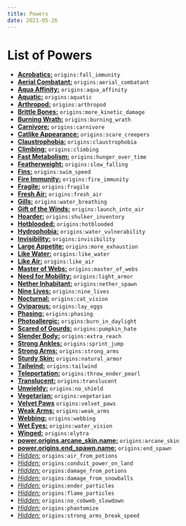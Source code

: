 ```yaml
---
title: Powers
date: 2021-05-26
---
```

# List of Powers

* [**Acrobatics:**](https://github.com/apace100/origins-fabric/blob/master/src/main/resources/data/origins/powers/fall_immunity.json) `origins:fall_immunity`
* [**Aerial Combatant:**](https://github.com/apace100/origins-fabric/blob/master/src/main/resources/data/origins/powers/aerial_combatant.json) `origins:aerial_combatant`
* [**Aqua Affinity:**](https://github.com/apace100/origins-fabric/blob/master/src/main/resources/data/origins/powers/aqua_affinity.json) `origins:aqua_affinity`
* [**Aquatic:**](https://github.com/apace100/origins-fabric/blob/master/src/main/resources/data/origins/powers/aquatic.json) `origins:aquatic`
* [**Arthropod:**](https://github.com/apace100/origins-fabric/blob/master/src/main/resources/data/origins/powers/arthropod.json) `origins:arthropod`
* [**Brittle Bones:**](https://github.com/apace100/origins-fabric/blob/master/src/main/resources/data/origins/powers/more_kinetic_damage.json) `origins:more_kinetic_damage`
* [**Burning Wrath:**](https://github.com/apace100/origins-fabric/blob/master/src/main/resources/data/origins/powers/burning_wrath.json) `origins:burning_wrath`
* [**Carnivore:**](https://github.com/apace100/origins-fabric/blob/master/src/main/resources/data/origins/powers/carnivore.json) `origins:carnivore`
* [**Catlike Appearance:**](https://github.com/apace100/origins-fabric/blob/master/src/main/resources/data/origins/powers/scare_creepers.json) `origins:scare_creepers`
* [**Claustrophobia:**](https://github.com/apace100/origins-fabric/blob/master/src/main/resources/data/origins/powers/claustrophobia.json) `origins:claustrophobia`
* [**Climbing:**](https://github.com/apace100/origins-fabric/blob/master/src/main/resources/data/origins/powers/climbing.json) `origins:climbing`
* [**Fast Metabolism:**](https://github.com/apace100/origins-fabric/blob/master/src/main/resources/data/origins/powers/hunger_over_time.json) `origins:hunger_over_time`
* [**Featherweight:**](https://github.com/apace100/origins-fabric/blob/master/src/main/resources/data/origins/powers/slow_falling.json) `origins:slow_falling`
* [**Fins:**](https://github.com/apace100/origins-fabric/blob/master/src/main/resources/data/origins/powers/swim_speed.json) `origins:swim_speed`
* [**Fire Immunity:**](https://github.com/apace100/origins-fabric/blob/master/src/main/resources/data/origins/powers/fire_immunity.json) `origins:fire_immunity`
* [**Fragile:**](https://github.com/apace100/origins-fabric/blob/master/src/main/resources/data/origins/powers/fragile.json) `origins:fragile`
* [**Fresh Air:**](https://github.com/apace100/origins-fabric/blob/master/src/main/resources/data/origins/powers/fresh_air.json) `origins:fresh_air`
* [**Gills:**](https://github.com/apace100/origins-fabric/blob/master/src/main/resources/data/origins/powers/water_breathing.json) `origins:water_breathing`
* [**Gift of the Winds:**](https://github.com/apace100/origins-fabric/blob/master/src/main/resources/data/origins/powers/launch_into_air.json) `origins:launch_into_air`
* [**Hoarder:**](https://github.com/apace100/origins-fabric/blob/master/src/main/resources/data/origins/powers/shulker_inventory.json) `origins:shulker_inventory`
* [**Hotblooded:**](https://github.com/apace100/origins-fabric/blob/master/src/main/resources/data/origins/powers/hotblooded.json) `origins:hotblooded`
* [**Hydrophobia:**](https://github.com/apace100/origins-fabric/blob/master/src/main/resources/data/origins/powers/water_vulnerability.json) `origins:water_vulnerability`
* [**Invisibility:**](https://github.com/apace100/origins-fabric/blob/master/src/main/resources/data/origins/powers/invisibility.json) `origins:invisibility`
* [**Large Appetite:**](https://github.com/apace100/origins-fabric/blob/master/src/main/resources/data/origins/powers/more_exhaustion.json) `origins:more_exhaustion`
* [**Like Water:**](https://github.com/apace100/origins-fabric/blob/master/src/main/resources/data/origins/powers/like_water.json) `origins:like_water`
* [**Like Air:**](https://github.com/apace100/origins-fabric/blob/master/src/main/resources/data/origins/powers/like_air.json) `origins:like_air`
* [**Master of Webs:**](https://github.com/apace100/origins-fabric/blob/master/src/main/resources/data/origins/powers/master_of_webs.json) `origins:master_of_webs`
* [**Need for Mobility:**](https://github.com/apace100/origins-fabric/blob/master/src/main/resources/data/origins/powers/light_armor.json) `origins:light_armor`
* [**Nether Inhabitant:**](https://github.com/apace100/origins-fabric/blob/master/src/main/resources/data/origins/powers/nether_spawn.json) `origins:nether_spawn`
* [**Nine Lives:**](https://github.com/apace100/origins-fabric/blob/master/src/main/resources/data/origins/powers/nine_lives.json) `origins:nine_lives`
* [**Nocturnal:**](https://github.com/apace100/origins-fabric/blob/master/src/main/resources/data/origins/powers/cat_vision.json) `origins:cat_vision`
* [**Oviparous:**](https://github.com/apace100/origins-fabric/blob/master/src/main/resources/data/origins/powers/lay_eggs.json) `origins:lay_eggs`
* [**Phasing:**](https://github.com/apace100/origins-fabric/blob/master/src/main/resources/data/origins/powers/phasing.json) `origins:phasing`
* [**Photoallergic:**](https://github.com/apace100/origins-fabric/blob/master/src/main/resources/data/origins/powers/burn_in_daylight.json) `origins:burn_in_daylight`
* [**Scared of Gourds:**](https://github.com/apace100/origins-fabric/blob/master/src/main/resources/data/origins/powers/pumpkin_hate.json) `origins:pumpkin_hate`
* [**Slender Body:**](https://github.com/apace100/origins-fabric/blob/master/src/main/resources/data/origins/powers/extra_reach.json) `origins:extra_reach`
* [**Strong Ankles:**](https://github.com/apace100/origins-fabric/blob/master/src/main/resources/data/origins/powers/sprint_jump.json) `origins:sprint_jump`
* [**Strong Arms:**](https://github.com/apace100/origins-fabric/blob/master/src/main/resources/data/origins/powers/strong_arms.json) `origins:strong_arms`
* [**Sturdy Skin:**](https://github.com/apace100/origins-fabric/blob/master/src/main/resources/data/origins/powers/natural_armor.json) `origins:natural_armor`
* [**Tailwind:**](https://github.com/apace100/origins-fabric/blob/master/src/main/resources/data/origins/powers/tailwind.json) `origins:tailwind`
* [**Teleportation:**](https://github.com/apace100/origins-fabric/blob/master/src/main/resources/data/origins/powers/throw_ender_pearl.json) `origins:throw_ender_pearl`
* [**Translucent:**](https://github.com/apace100/origins-fabric/blob/master/src/main/resources/data/origins/powers/translucent.json) `origins:translucent`
* [**Unwieldy:**](https://github.com/apace100/origins-fabric/blob/master/src/main/resources/data/origins/powers/no_shield.json) `origins:no_shield`
* [**Vegetarian:**](https://github.com/apace100/origins-fabric/blob/master/src/main/resources/data/origins/powers/vegetarian.json) `origins:vegetarian`
* [**Velvet Paws**](https://github.com/apace100/origins-fabric/blob/master/src/main/resources/data/origins/powers/velvet_paws.json) `origins:velvet_paws`
* [**Weak Arms:**](https://github.com/apace100/origins-fabric/blob/master/src/main/resources/data/origins/powers/weak_arms.json) `origins:weak_arms`
* [**Webbing:**](https://github.com/apace100/origins-fabric/blob/master/src/main/resources/data/origins/powers/webbing.json) `origins:webbing`
* [**Wet Eyes:**](https://github.com/apace100/origins-fabric/blob/master/src/main/resources/data/origins/powers/water_vision.json) `origins:water_vision`
* [**Winged:**](https://github.com/apace100/origins-fabric/blob/master/src/main/resources/data/origins/powers/elytra.json) `origins:elytra`
* [**power.origins.arcane_skin.name:**](https://github.com/apace100/origins-fabric/blob/master/src/main/resources/data/origins/powers/arcane_skin.json) `origins:arcane_skin`
* [**power.origins.end_spawn.name:**](https://github.com/apace100/origins-fabric/blob/master/src/main/resources/data/origins/powers/end_spawn.json) `origins:end_spawn`
* [*Hidden:*](https://github.com/apace100/origins-fabric/blob/master/src/main/resources/data/origins/powers/air_from_potions.json) `origins:air_from_potions`
* [*Hidden:*](https://github.com/apace100/origins-fabric/blob/master/src/main/resources/data/origins/powers/conduit_power_on_land.json) `origins:conduit_power_on_land`
* [*Hidden:*](https://github.com/apace100/origins-fabric/blob/master/src/main/resources/data/origins/powers/damage_from_potions.json) `origins:damage_from_potions`
* [*Hidden:*](https://github.com/apace100/origins-fabric/blob/master/src/main/resources/data/origins/powers/damage_from_snowballs.json) `origins:damage_from_snowballs`
* [*Hidden:*](https://github.com/apace100/origins-fabric/blob/master/src/main/resources/data/origins/powers/ender_particles.json) `origins:ender_particles`
* [*Hidden:*](https://github.com/apace100/origins-fabric/blob/master/src/main/resources/data/origins/powers/flame_particles.json) `origins:flame_particles`
* [*Hidden:*](https://github.com/apace100/origins-fabric/blob/master/src/main/resources/data/origins/powers/no_cobweb_slowdown.json) `origins:no_cobweb_slowdown`
* [*Hidden:*](https://github.com/apace100/origins-fabric/blob/master/src/main/resources/data/origins/powers/phantomize.json) `origins:phantomize`
* [*Hidden:*](https://github.com/apace100/origins-fabric/blob/master/src/main/resources/data/origins/powers/strong_arms_break_speed.json) `origins:strong_arms_break_speed`
